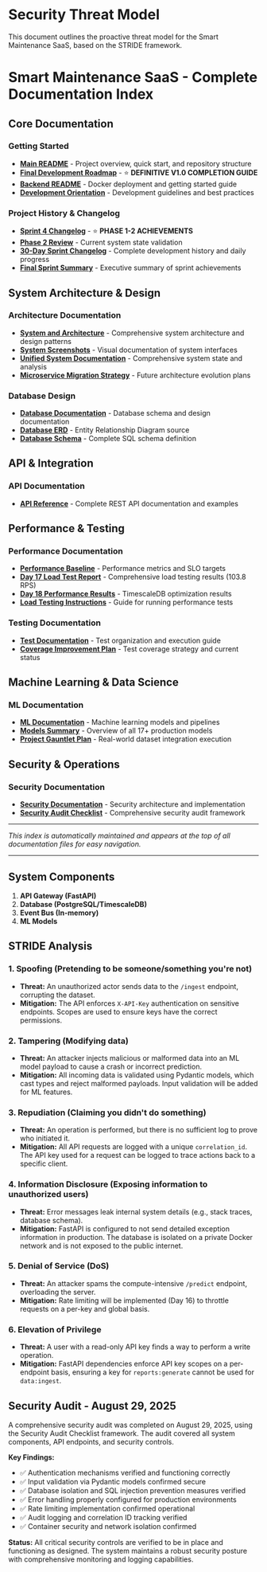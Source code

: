 # Security Threat Model

This document outlines the proactive threat model for the Smart Maintenance SaaS, based on the STRIDE framework.

# Smart Maintenance SaaS - Complete Documentation Index

## Core Documentation

### Getting Started

- **[Main README](../../README.md)** - Project overview, quick start, and repository structure
- **[Final Development Roadmap](./FINAL_DEV_ROADMAP_TO_V1.md)** - ⭐ **DEFINITIVE V1.0 COMPLETION GUIDE**
- **[Backend README](../README.md)** - Docker deployment and getting started guide
- **[Development Orientation](../../DEVELOPMENT_ORIENTATION.md)** - Development guidelines and best practices

### Project History & Changelog

- **[Sprint 4 Changelog](./sprint_4_changelog.md)** - ⭐ **PHASE 1-2 ACHIEVEMENTS**
- **[Phase 2 Review](./SPRINT_4_END_OF_PHASE_2_REVIEW.md)** - Current system state validation
- **[30-Day Sprint Changelog](../../30-day-sprint-changelog.md)** - Complete development history and daily progress
- **[Final Sprint Summary](../../final_30_day_sprint.md)** - Executive summary of sprint achievements

## System Architecture & Design

### Architecture Documentation

- **[System and Architecture](./SYSTEM_AND_ARCHITECTURE.md)** - Comprehensive system architecture and design patterns
- **[System Screenshots](./SYSTEM_SCREENSHOTS.md)** - Visual documentation of system interfaces
- **[Unified System Documentation](./UNIFIED_SYSTEM_DOCUMENTATION.md)** - Comprehensive system state and analysis
- **[Microservice Migration Strategy](./MICROSERVICE_MIGRATION_STRATEGY.md)** - Future architecture evolution plans

### Database Design

- **[Database Documentation](./db/README.md)** - Database schema and design documentation
- **[Database ERD](./db/erd.dbml)** - Entity Relationship Diagram source
- **[Database Schema](./db/schema.sql)** - Complete SQL schema definition

## API & Integration

### API Documentation

- **[API Reference](./api.md)** - Complete REST API documentation and examples

## Performance & Testing

### Performance Documentation

- **[Performance Baseline](./PERFORMANCE_BASELINE.md)** - Performance metrics and SLO targets
- **[Day 17 Load Test Report](./DAY_17_LOAD_TEST_REPORT.md)** - Comprehensive load testing results (103.8 RPS)
- **[Day 18 Performance Results](./DAY_18_PERFORMANCE_RESULTS.md)** - TimescaleDB optimization results
- **[Load Testing Instructions](./LOAD_TESTING_INSTRUCTIONS.md)** - Guide for running performance tests

### Testing Documentation

- **[Test Documentation](../tests/README.md)** - Test organization and execution guide
- **[Coverage Improvement Plan](./COVERAGE_IMPROVEMENT_PLAN.md)** - Test coverage strategy and current status

## Machine Learning & Data Science

### ML Documentation

- **[ML Documentation](./ml/README.md)** - Machine learning models and pipelines
- **[Models Summary](./MODELS_SUMMARY.md)** - Overview of all 17+ production models
- **[Project Gauntlet Plan](./PROJECT_GAUNTLET_PLAN.md)** - Real-world dataset integration execution

## Security & Operations

### Security Documentation

- **[Security Documentation](./SECURITY.md)** - Security architecture and implementation
- **[Security Audit Checklist](./SECURITY_AUDIT_CHECKLIST.md)** - Comprehensive security audit framework

---

*This index is automatically maintained and appears at the top of all documentation files for easy navigation.*

---

## System Components

1. **API Gateway (FastAPI)**
2. **Database (PostgreSQL/TimescaleDB)**
3. **Event Bus (In-memory)**
4. **ML Models**

## STRIDE Analysis

### 1. Spoofing (Pretending to be someone/something you're not)

- **Threat:** An unauthorized actor sends data to the `/ingest` endpoint, corrupting the dataset.
- **Mitigation:** The API enforces `X-API-Key` authentication on sensitive endpoints. Scopes are used to ensure keys have the correct permissions.

### 2. Tampering (Modifying data)

- **Threat:** An attacker injects malicious or malformed data into an ML model payload to cause a crash or incorrect prediction.
- **Mitigation:** All incoming data is validated using Pydantic models, which cast types and reject malformed payloads. Input validation will be added for ML features.

### 3. Repudiation (Claiming you didn't do something)

- **Threat:** An operation is performed, but there is no sufficient log to prove who initiated it.
- **Mitigation:** All API requests are logged with a unique `correlation_id`. The API key used for a request can be logged to trace actions back to a specific client.

### 4. Information Disclosure (Exposing information to unauthorized users)

- **Threat:** Error messages leak internal system details (e.g., stack traces, database schema).
- **Mitigation:** FastAPI is configured to not send detailed exception information in production. The database is isolated on a private Docker network and is not exposed to the public internet.

### 5. Denial of Service (DoS)

- **Threat:** An attacker spams the compute-intensive `/predict` endpoint, overloading the server.
- **Mitigation:** Rate limiting will be implemented (Day 16) to throttle requests on a per-key and global basis.

### 6. Elevation of Privilege

- **Threat:** A user with a read-only API key finds a way to perform a write operation.
- **Mitigation:** FastAPI dependencies enforce API key scopes on a per-endpoint basis, ensuring a key for `reports:generate` cannot be used for `data:ingest`.

## Security Audit - August 29, 2025

A comprehensive security audit was completed on August 29, 2025, using the Security Audit Checklist framework. The audit covered all system components, API endpoints, and security controls.

**Key Findings:**
- ✅ Authentication mechanisms verified and functioning correctly
- ✅ Input validation via Pydantic models confirmed secure
- ✅ Database isolation and SQL injection prevention measures verified
- ✅ Error handling properly configured for production environments
- ✅ Rate limiting implementation confirmed operational
- ✅ Audit logging and correlation ID tracking verified
- ✅ Container security and network isolation confirmed

**Status:** All critical security controls are verified to be in place and functioning as designed. The system maintains a robust security posture with comprehensive monitoring and logging capabilities.